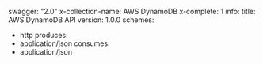 swagger: "2.0"
x-collection-name: AWS DynamoDB
x-complete: 1
info:
  title: AWS DynamoDB API
  version: 1.0.0
schemes:
- http
produces:
- application/json
consumes:
- application/json